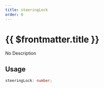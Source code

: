 ```yaml
---
title: steeringLock
order: 0
---
```


# {{ $frontmatter.title }}

No Description

## Usage

```ts
steeringLock: number;
```
